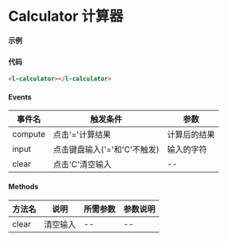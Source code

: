 # Calculator 计算器

#### 示例
###
<l-calculator></l-calculator>

#### 代码
```html
<l-calculator></l-calculator>
```


#### Events
| 事件名 | 触发条件 | 参数 |
|  ---  | ---  | ---  | 
| compute | 点击'='计算结果 | 计算后的结果 |
| input | 点击键盘输入('='和'C'不触发) | 输入的字符 |
| clear | 点击'C'清空输入 | -- |


#### Methods
| 方法名 | 说明 | 所需参数 | 参数说明 |
|  ---  | ---  | ---  | --- |
| clear | 清空输入 | --  | -- |
